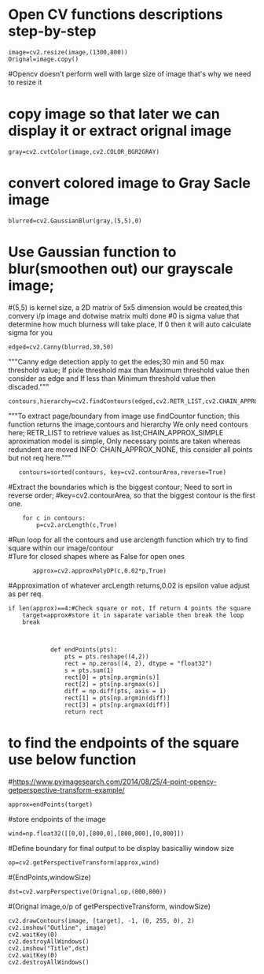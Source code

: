 # Open CV functions descriptions step-by-step 

    image=cv2.resize(image,(1300,800)) 
    Orignal=image.copy()
#Opencv doesn't perform well with large size of image that's why we need to resize it
# copy image so that later we can display it or extract orignal image

    gray=cv2.cvtColor(image,cv2.COLOR_BGR2GRAY)
# convert colored image to Gray Sacle image

    blurred=cv2.GaussianBlur(gray,(5,5),0)
# Use Gaussian function to blur(smoothen out) our grayscale image;
#(5,5) is kernel size, a 2D matrix of 5x5 dimension would be created,this convery i/p image and dotwise matrix multi done
#0 is sigma value that determine how much blurness will take place, If 0 then it will auto calculate sigma for you

    edged=cv2.Canny(blurred,30,50)
"""Canny edge detection apply to get the edes;30 min and 50 max threshold value;
If pixle threshold max than Maximum threshold value then consider as edge and
If less than Minimum threshold value then discaded."""

    contours,hierarchy=cv2.findContours(edged,cv2.RETR_LIST,cv2.CHAIN_APPROX_SIMPLE)
"""To extract page/boundary from image use findCountor function; this function returns the image,contours and hierarchy
We only need contours here; RETR_LIST to retrieve values as list;CHAIN_APPROX_SIMPLE aproximation model is simple, 
Only necessary points are taken whereas redundent are moved
INFO: CHAIN_APPROX_NONE, this consider all points but not req here."""

       contours=sorted(contours, key=cv2.contourArea,reverse=True)
#Extract the boundaries which is the biggest contour; Need to sort in reverse order; 
#key=cv2.contourArea, so that the biggest contour is the first one.

        for c in contours:
            p=cv2.arcLength(c,True)
 #Run loop for all the contours and use arclength function which try to find square within our image/contour          
 #Ture for closed shapes where as False for open ones
 
           approx=cv2.approxPolyDP(c,0.02*p,True)
 #Approximation of whatever arcLength returns,0.02 is epsilon value adjust as per req.
    
    if len(approx)==4:#Check square or not, If return 4 points the square
        target=approx#store it in saparate variable then break the loop
        break



                def endPoints(pts): 
                    pts = pts.reshape((4,2))
                    rect = np.zeros((4, 2), dtype = "float32")
                    s = pts.sum(1)
                    rect[0] = pts[np.argmin(s)]
                    rect[2] = pts[np.argmax(s)]
                    diff = np.diff(pts, axis = 1)
                    rect[1] = pts[np.argmin(diff)]
                    rect[3] = pts[np.argmax(diff)]
                    return rect
# to find the endpoints of the square use below function
#https://www.pyimagesearch.com/2014/08/25/4-point-opencv-getperspective-transform-example/

    approx=endPoints(target)
#store endpoints of the image

    wind=np.float32([[0,0],[800,0],[800,800],[0,800]])
#Define boundary for final output to be display basicalliy window size

    
    op=cv2.getPerspectiveTransform(approx,wind)
#(EndPoints,windowSize)

    dst=cv2.warpPerspective(Orignal,op,(800,800))
#(Orignal image,o/p of getPerspectiveTransform, windowSize)



    cv2.drawContours(image, [target], -1, (0, 255, 0), 2)
    cv2.imshow("Outline", image)
    cv2.waitKey(0)
    cv2.destroyAllWindows()
    cv2.imshow("Title",dst)
    cv2.waitKey(0)
    cv2.destroyAllWindows()

